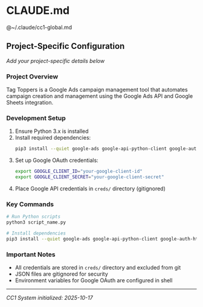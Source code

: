 # CLAUDE.md

@~/.claude/cc1-global.md

## Project-Specific Configuration
_Add your project-specific details below_

### Project Overview
Tag Toppers is a Google Ads campaign management tool that automates campaign creation and management using the Google Ads API and Google Sheets integration.

### Development Setup
1. Ensure Python 3.x is installed
2. Install required dependencies:
   ```bash
   pip3 install --quiet google-ads google-api-python-client google-auth-httplib2 google-auth-oauthlib
   ```
3. Set up Google OAuth credentials:
   ```bash
   export GOOGLE_CLIENT_ID="your-google-client-id"
   export GOOGLE_CLIENT_SECRET="your-google-client-secret"
   ```
4. Place Google API credentials in `creds/` directory (gitignored)

### Key Commands
```bash
# Run Python scripts
python3 script_name.py

# Install dependencies
pip3 install --quiet google-ads google-api-python-client google-auth-httplib2 google-auth-oauthlib
```

### Important Notes
- All credentials are stored in `creds/` directory and excluded from git
- JSON files are gitignored for security
- Environment variables for Google OAuth are configured in shell

---
_CC1 System initialized: 2025-10-17_
